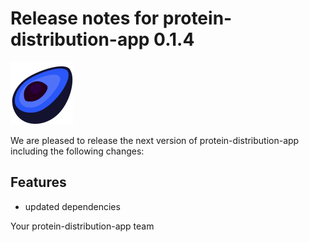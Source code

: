 # Release notes for protein-distribution-app 0.1.4
![protein-distribution-app](https://github.com/matthiaskoenig/protein-distribution-app/raw/main/docs/images/favicon/protein-distribution-app-100x100-300dpi.png)

We are pleased to release the next version of protein-distribution-app including the 
following changes:

## Features
- updated dependencies

Your protein-distribution-app team
